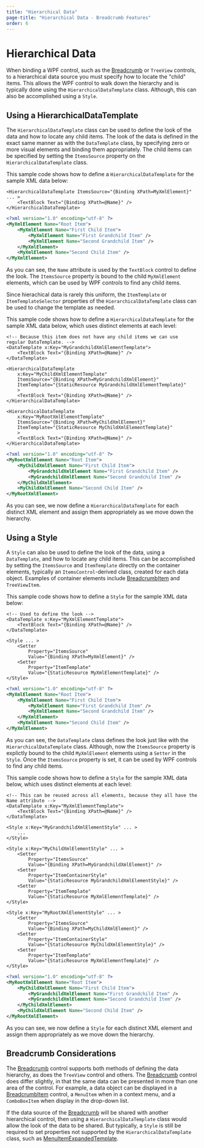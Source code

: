 ```yaml
---
title: "Hierarchical Data"
page-title: "Hierarchical Data - Breadcrumb Features"
order: 6
---
```

# Hierarchical Data

When binding a WPF control, such as the [Breadcrumb](xref:@ActiproUIRoot.Controls.Navigation.Breadcrumb) or `TreeView` controls, to a hierarchical data source you must specify how to locate the "child" items. This allows the WPF control to walk down the hierarchy and is typically done using the `HierarchicalDataTemplate` class. Although, this can also be accomplished using a `Style`.

## Using a HierarchicalDataTemplate

The `HierarchicalDataTemplate` class can be used to define the look of the data and how to locate any child items. The look of the data is defined in the exact same manner as with the `DataTemplate` class, by specifying zero or more visual elements and binding them appropriately. The child items can be specified by setting the `ItemsSource` property on the `HierarchicalDataTemplate` class.

This sample code shows how to define a `HierarchicalDataTemplate` for the sample XML data below:

```xaml
<HierarchicalDataTemplate ItemsSource="{Binding XPath=MyXmlElement}" ... >
	<TextBlock Text="{Binding XPath=@Name}" />
</HierarchicalDataTemplate>
```

```xml
<?xml version="1.0" encoding="utf-8" ?>
<MyXmlElement Name="Root Item">
	<MyXmlElement Name="First Child Item">
		<MyXmlElement Name="First Grandchild Item" />
		<MyXmlElement Name="Second Grandchild Item" />
	</MyXmlElement>
	<MyXmlElement Name="Second Child Item" />
</MyXmlElement>
```

As you can see, the `Name` attribute is used by the `TextBlock` control to define the look. The `ItemsSource` property is bound to the child `MyXmlElement` elements, which can be used by WPF controls to find any child items.

Since hierachical data is rarely this uniform, the `ItemTemplate` or `ItemTemplateSelector` properties of the `HierarchicalDataTemplate` class can be used to change the template as needed.

This sample code shows how to define a `HierarchicalDataTemplate` for the sample XML data below, which uses distinct elements at each level:

```xaml
<!-- Because this item does not have any child items we can use regular DataTemplate. -->
<DataTemplate x:Key="MyGrandchildXmlElementTemplate">
	<TextBlock Text="{Binding XPath=@Name}" />
</DataTemplate>

<HierarchicalDataTemplate
	x:Key="MyChildXmlElementTemplate"
	ItemsSource="{Binding XPath=MyGrandchildXmlElement}"
	ItemTemplate="{StaticResource MyGrandchildXmlElementTemplate}"
	>
	<TextBlock Text="{Binding XPath=@Name}" />
</HierarchicalDataTemplate>

<HierarchicalDataTemplate
	x:Key="MyRootXmlElementTemplate"
	ItemsSource="{Binding XPath=MyChildXmlElement}"
	ItemTemplate="{StaticResource MyChildXmlElementTemplate}"
	>
	<TextBlock Text="{Binding XPath=@Name}" />
</HierarchicalDataTemplate>
```

```xml
<?xml version="1.0" encoding="utf-8" ?>
<MyRootXmlElement Name="Root Item">
	<MyChildXmlElement Name="First Child Item">
		<MyGrandchildXmlElement Name="First Grandchild Item" />
		<MyGrandchildXmlElement Name="Second Grandchild Item" />
	</MyChildXmlElement>
	<MyChildXmlElement Name="Second Child Item" />
</MyRootXmlElement>
```

As you can see, we now define a `HierarchicalDataTemplate` for each distinct XML element and assign them appropriately as we move down the hierarchy.

## Using a Style

A `Style` can also be used to define the look of the data, using a `DataTemplate`, and how to locate any child items. This can be accomplished by setting the `ItemsSource` and `ItemTemplate` directly on the container elements, typically an `ItemsControl`-derived class, created for each data object. Examples of container elements include [BreadcrumbItem](xref:@ActiproUIRoot.Controls.Navigation.BreadcrumbItem) and `TreeViewItem`.

This sample code shows how to define a `Style` for the sample XML data below:

```xaml
<!-- Used to define the look -->
<DataTemplate x:Key="MyXmlElementTemplate">
	<TextBlock Text="{Binding XPath=@Name}" />
</DataTemplate>

<Style ... >
	<Setter
		Property="ItemsSource"
		Value="{Binding XPath=MyXmlElement}" />
	<Setter
		Property="ItemTemplate"
		Value="{StaticResource MyXmlElementTemplate}" />
</Style>
```

```xml
<?xml version="1.0" encoding="utf-8" ?>
<MyXmlElement Name="Root Item">
	<MyXmlElement Name="First Child Item">
		<MyXmlElement Name="First Grandchild Item" />
		<MyXmlElement Name="Second Grandchild Item" />
	</MyXmlElement>
	<MyXmlElement Name="Second Child Item" />
</MyXmlElement>
```

As you can see, the `DataTemplate` class defines the look just like with the `HierarchicalDataTemplate` class. Although, now the `ItemsSource` property is explictly bound to the child `MyXmlElement` elements using a `Setter` in the `Style`. Once the `ItemsSource` property is set, it can be used by WPF controls to find any child items.

This sample code shows how to define a `Style` for the sample XML data below, which uses distinct elements at each level:

```xaml
<!-- This can be reused across all elements, because they all have the Name attribute -->
<DataTemplate x:Key="MyXmlElementTemplate">
	<TextBlock Text="{Binding XPath=@Name}" />
</DataTemplate>

<Style x:Key="MyGrandchildXmlElementStyle" ... >
	...
</Style>

<Style x:Key="MyChildXmlElementStyle" ... >
	<Setter
		Property="ItemsSource"
		Value="{Binding XPath=MyGrandchildXmlElement}" />
	<Setter
		Property="ItemContainerStyle"
		Value="{StaticResource MyGrandchildXmlElementStyle}" />
	<Setter
		Property="ItemTemplate"
		Value="{StaticResource MyXmlElementTemplate}" />
</Style>

<Style x:Key="MyRootXmlElementStyle" ... >
	<Setter
		Property="ItemsSource"
		Value="{Binding XPath=MyChildXmlElement}" />
	<Setter
		Property="ItemContainerStyle"
		Value="{StaticResource MyChildXmlElementStyle}" />
	<Setter
		Property="ItemTemplate"
		Value="{StaticResource MyXmlElementTemplate}" />
</Style>
```

```xml
<?xml version="1.0" encoding="utf-8" ?>
<MyRootXmlElement Name="Root Item">
	<MyChildXmlElement Name="First Child Item">
		<MyGrandchildXmlElement Name="First Grandchild Item" />
		<MyGrandchildXmlElement Name="Second Grandchild Item" />
	</MyChildXmlElement>
	<MyChildXmlElement Name="Second Child Item" />
</MyRootXmlElement>
```

As you can see, we now define a `Style` for each distinct XML element and assign them appropriately as we move down the hierarchy.

## Breadcrumb Considerations

The [Breadcrumb](xref:@ActiproUIRoot.Controls.Navigation.Breadcrumb) control supports both methods of defining the data hierarchy, as does the `TreeView` control and others. The [Breadcrumb](xref:@ActiproUIRoot.Controls.Navigation.Breadcrumb) control does differ slightly, in that the same data can be presented in more than one area of the control. For example, a data object can be displayed in a [BreadcrumbItem](xref:@ActiproUIRoot.Controls.Navigation.BreadcrumbItem) control, a `MenuItem` when in a context menu, and a `ComboBoxItem` when display in the drop-down list.

If the data source of the [Breadcrumb](xref:@ActiproUIRoot.Controls.Navigation.Breadcrumb) will be shared with another hierarchical control, then using a `HierarchicalDataTemplate` class would allow the look of the data to be shared. But typically, a `Style` is still be required to set properties not supported by the `HierarchicalDataTemplate` class, such as [MenuItemExpandedTemplate](xref:@ActiproUIRoot.Controls.Navigation.Breadcrumb.MenuItemExpandedTemplate).
